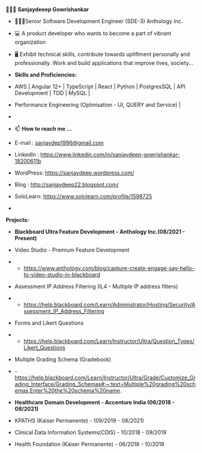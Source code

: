 🙋🏻‍♂️ **Sanjaydeeep Gowrishankar**
- 👨🏻‍💻Senior Software Development Engineer (SDE-3) Anthology Inc.

- 💻 A product developer who wants to become a part of vibrant organization

- 🖥 Exhibit technical skills, contribute towards upliftment personally and professionally. Work and build applications that improve lives, society...
- **Skills and Proficiencies:**
- AWS | Angular 12+ | TypeScript | React | Python | PostgresSQL | API Development | TDD | MySQL |
- Performance Engineering (Optmisation - UI, QUERY and Service) | 
-
- 📫 **How to reach me ...**
- E-mail : sanjaydep1996@gmail.com
- LinkedIn : https://www.linkedin.com/in/sanjaydeep-gowrishankar-18200611b
- WordPress: https://sanjaydeep.wordpress.com/
- Blog     : http://sanjaydeep22.blogspot.com/
- SoloLearn: https://www.sololearn.com/profile/1598725
- 
**Projects:**
- **Blackboard Ultra Feature Development - Anthology Inc.(08/2021 - Present)**
- Video Studio - Premium Feature Development
-   - https://www.anthology.com/blog/capture-create-engage-say-hello-to-video-studio-in-blackboard
- Assessment IP Address Filtering (IL4 - Multiple IP address filters)
-   - https://help.blackboard.com/Learn/Administrator/Hosting/Security/Assessment_IP_Address_Filtering
- Forms and Likert Questions
-   - https://help.blackboard.com/Learn/Instructor/Ultra/Question_Types/Likert_Questions
- Multiple Grading Schema (Gradebook)
-   -https://help.blackboard.com/Learn/Instructor/Ultra/Grade/Customize_Grading_Interface/Grading_Schemas#:~:text=Multiple%20grading%20schemas,Enter%20the%20schema%20name.

- **Healthcare Domain Development - Accenture India (06/2018 - 08/2021)**
- KPATHS (Kaiser Permanente) - (09/2019 - 08/2021)
- Clinical Data Information Systems(CDIS) - 10/2018 - 09/2019
- Health Foundation (Kaiser Permanente) - 06/2018 - 10/2018

<!---
sanjaydep1996/sanjaydep1996 is a ✨ special ✨ repository because its `README.md` (this file) appears on your GitHub profile.
You can click the Preview link to take a look at your changes.
--->
